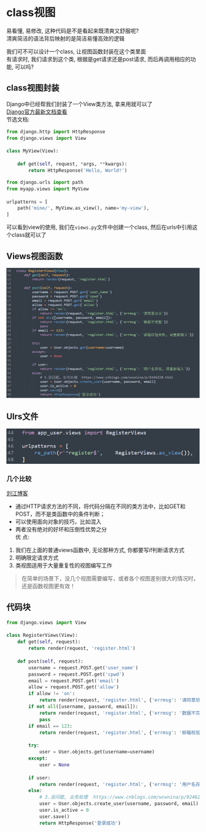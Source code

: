 class视图    
=====  

易看懂, 易修改, 这种代码是不是看起来既清爽又舒服呢?     
清爽简洁的语法背后映射的是简洁易懂高效的逻辑        
  
我们可不可以设计一个class, 让视图函数封装在这个类里面           
有请求时, 我们请求到这个类,  根据是get请求还是post请求, 而后再调用相应的功能,  可以吗?       
 
## class视图封装    
Django中已经帮我们封装了一个View类方法, 拿来用就可以了    
[Django官方最新文档查看](https://docs.djangoproject.com/en/3.0/ref/class-based-views/base/)    
节选文档:    
```Python
from django.http import HttpResponse
from django.views import View

class MyView(View):

    def get(self, request, *args, **kwargs):
        return HttpResponse('Hello, World!')
```

```Python
from django.urls import path
from myapp.views import MyView

urlpatterns = [
    path('mine/', MyView.as_view(), name='my-view'),
]
```
可以看到view的使用,  我们在`views.py`文件中创建一个class, 然后在urls中引用这个class就可以了  

## Views视图函数  
![class-views-1](https://github.com/KissMyLady/Django/blob/master/Img/django_hight/class-views-1.jpg)  


## Ulrs文件  
![class-views-2](https://github.com/KissMyLady/Django/blob/master/Img/django_hight/class-views-2.jpg)  



### 几个比较   
[刘江博客](http://www.liujiangblog.com/blog/37/)    
* 通过HTTP请求方法的不同，将代码分隔在不同的类方法中，比如GET和POST，而不是类函数中的条件判断；    
* 可以使用面向对象的技巧，比如混入  
* 两者没有绝对的好坏和压倒性优势之分      
优 点:   
1. 我们在上面的普通views函数中,  无论那种方式, 你都要写if判断请求方式       
2. 明确限定请求方式   
3. 类视图适用于大量重复性的视图编写工作    
> 在简单的场景下，没几个视图需要编写，或者各个视图差别很大的情况时，还是函数视图更有效！ 


## 代码块  
```Python
from django.views import View

class RegisterViews(View):
    def get(self, request):
        return render(request, 'register.html')

    def post(self, request):
        username = request.POST.get('user_name')
        password = request.POST.get('cpwd')
        email = request.POST.get('email')
        allow = request.POST.get('allow')
        if allow != 'on':
            return render(request, 'register.html', {'errmsg': '请同意协议'})
        if not all([username, password, email]):
            return render(request, 'register.html', {'errmsg': '数据不完整'})
            pass
        if email == 123:
            return render(request, 'register.html', {'errmsg': '邮箱校验失败, 请重新输入'})

        try:
            user = User.objects.get(username=username)
        except:
            user = None

        if user:
            return render(request, 'register.html', {'errmsg': '用户名存在, 请重新输入'})
        else:
            # 3.没问题, 业务处理  https://www.cnblogs.com/wcwnina/p/9246228.html
            user = User.objects.create_user(username, password, email)
            user.is_active = 0
            user.save()
            return HttpResponse('登录成功')
``` 
